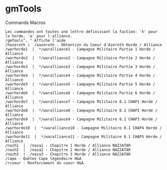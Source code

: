 # gmTools
Commands Macros

	Les commandes ont toutes une lettre définissant la faction: 'h' pour la horde, 'a' pour l'alliance.
	/gmTools", " Affiche l'aide
	/hazeroth |  /aazeroth - Obtention du Coeur d'Azeroth Horde / Alliance
	/warhorde1  |  */waralliance1 - Campagne Militaire Partie 1 Horde / Alliance
	/warhorde2  |  */waralliance2 - Campagne Militaire Partie 2 Horde / Alliance
	/warhorde3  |  */waralliance3 - Campagne Militaire Partie 3 Horde / Alliance
	/warhorde4  |  */waralliance4 - Campagne Militaire Partie 4 Horde / Alliance
	/warhorde5  |  */waralliance5 - Campagne Militaire Partie 5 Horde / Alliance
	/warhorde6  |  */waralliance6 - Campagne Militaire Partie 6 Horde / Alliance
	/warhorde7  |  */waralliance7 - Campagne Militaire 8.1 CHAP1 Horde / Alliance
	/warhorde8  |  */waralliance8 - Campagne Militaire 8.1 CHAP2 Horde / Alliance
	/warhorde9  |  */waralliance9 - Campagne Militaire 8.1 CHAP3 Horde / Alliance
	/warhorde10  |  */waralliance10 - Campagne Militaire 8.1 CHAP4 Horde / Alliance
	/warhorde11  |  */waralliance11 - Campagne Militaire 8.1 CHAP5 Horde / Alliance
	/nazh1  |  /naza1 - Chapitre 1 Horde / Alliance NAZJATAR
	/nazh2  |  /naza2 - Chapitre 2 Horde / Alliance NAZJATAR
	/nazh3  |  /naza3 - Chapitre 3 Horde / Alliance NAZJATAR
	/cape - Quêtes Cape légendaire H&A
	/rcoeur - Renforcement du coeur H&A

